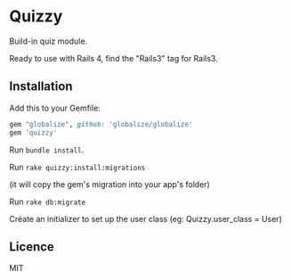 # Quizzy

Build-in quiz module. 

Ready to use with Rails 4, find the "Rails3" tag for Rails3.

## Installation

Add this to your Gemfile:

```ruby
gem "globalize", github: 'globalize/globalize'
gem 'quizzy'
```

Run `bundle install`.

Run `rake quizzy:install:migrations`

(it will copy the gem's migration into your app's folder)

Run `rake db:migrate`

Créate an initializer to set up the user class (eg: Quizzy.user_class = User)

## Licence

MIT
